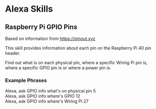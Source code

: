 # Alexa Skills

## Raspberry Pi GPIO Pins

Based on information from https://pinout.xyz

This skill provides information about each pin on the Raspberry Pi 40 pin header. 

Find out what is on each physical pin, where a specific Wiring Pi pin is, where a specific GPIO pin is or where a power pin is.

### Example Phrases

Alexa, ask GPIO info what's on physical pin 5  
Alexa, ask GPIO info where's GPIO 12  
Alexa, ask GPIO info where's Wiring Pi 27
